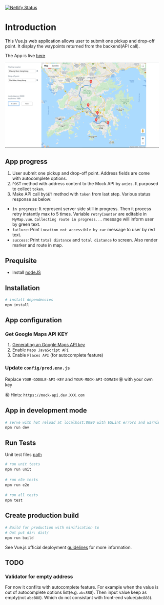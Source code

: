 [![Netlify Status](https://api.netlify.com/api/v1/badges/a05960a9-28b4-44f4-8b3e-47d8a4e972dd/deploy-status)](https://app.netlify.com/sites/haha-shop/deploys)

# Introduction

This Vue.js web application allows user to submit one pickup and drop-off point. It display the waypoints returned from the backend(API call).​

The App is live [here](http://haha-shop.s3-website.us-east-2.amazonaws.com/)

![enter image description here](src/assets/screen-capture.png)

## App progress
1.  User submit one pickup and drop-off point. Address fields are come with autocomplete options.
2. `POST` method with address content to the Mock API by `axios`. It purposed to collect `token`.
3. Make API call by`GET` method with `token` from last step. Various status response as below:
  - `in progress`: It represent server side still in progress. Then it process retry instantly max to 5 times. Variable `retryCounter` are editable in `MyMap.vue`. `Collecting route in progress...` message will inform user by green text.
  - `failure`: Print `Location not accessible by car` message to user by red text.
  - `success`: Print `total distance` and `total distance` to screen. Also render marker and route in map.

## Prequisite
- Install [nodeJS]([https://nodejs.org/en/download/](https://nodejs.org/en/download/))
## Installation
``` bash
# install dependencies
npm install
```
## App configuration
### Get Google Maps API KEY
1. [Generating an Google Maps API key](https://developers.google.com/maps/documentation/javascript/get-api-key)
2. Enable `Maps JavaScript API`
3. Enable `Places API` (for autocomplete feature)

### Update `config/prod.env.js`
Replace `YOUR-GOOGLE-API-KEY` and `YOUR-MOCK-API-DOMAIN` ㊙️ with your own key

㊙️ Hints: `https://mock-api.dev.XXX.com`
## App in development mode
``` bash
# serve with hot reload at localhost:8080 with ESLint errors and warnings
npm run dev
```
## Run Tests
Unit test files [path](test/unit/specs/)
``` bash
# run unit tests
npm run unit

# run e2e tests
npm run e2e

# run all tests
npm test
```
## Create production build
``` bash
# Build for production with minification to
# Out put dir: dist/
npm run build
```
See Vue.js official deployment [guidelines](https://cli.vuejs.org/guide/deployment.html) for more information.


## TODO
### Validator for empty address
For now it conflits with autocomplete feature. For example when the value is out of autocomplete options list(e.g. `abc888`). Then input value keep as empty(not `abc888`). Which do not consistant with front-end value(`abc888`).
